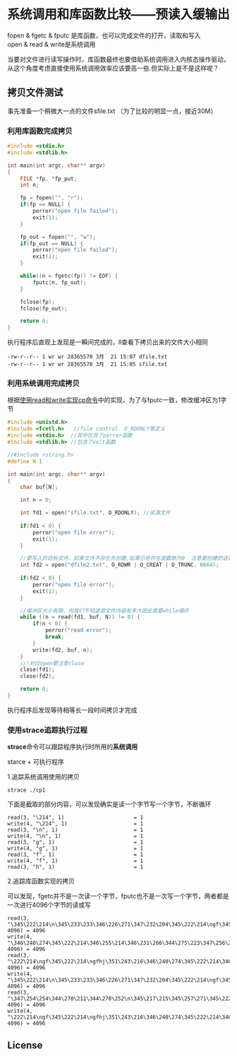 <p id="系统调用和库函数比较"></p>

# 系统调用和库函数比较——预读入缓输出  


fopen & fgetc & fputc 是库函数，也可以完成文件的打开，读取和写入  
open & read & write是系统调用 

当要对文件进行读写操作时，库函数最终也要借助系统调用进入内核态操作驱动，从这个角度考虑直接使用系统调用效率应该要高一些.但实际上是不是这样呢？  

## 拷贝文件测试  

事先准备一个稍微大一点的文件sfile.txt （为了比较的明显一点，接近30M）


### 利用库函数完成拷贝  

```cpp
#include <stdio.h>
#include <stdlib.h>

int main(int argc, char** argv)
{
    FILE *fp, *fp_put;
    int n;

    fp = fopen("", "r");
    if(fp == NULL) {
        perror("open file failed");
        exit(1);
    }

    fp_out = fopen("", "w");
    if(fp_out == NULL) {
        perror("open file failed");
        exit(1);
    }

    while((n = fgetc(fp)) != EOF) {
        fputc(n, fp_out);
    }

    fclose(fp);
    fclose(fp_out);

    return 0;
}
```
执行程序后直观上发现是一瞬间完成的，ll查看下拷贝出来的文件大小相同

```shell
-rw-r--r-- 1 wr wr 28365570 3月  21 15:07 dfile.txt
-rw-r--r-- 1 wr wr 28365570 3月  21 15:05 sfile.txt
```

### 利用系统调用完成拷贝  

根据[使用read和write实现cp命令](doc/基础知识/Linux系统编程/linux系统编程/使用read和write实现cp命令#使用read和write实现cp命令)中的实现，为了与fputc一致，修改缓冲区为1字节

```c
#include <unistd.h>  
#include <fcntl.h>   //file control  O_RDONLY等定义  
#include <stdio.h>  //其中包含了perror函数
#include <stdlib.h> //包含了exit函数

//#include <string.h>
#define N 1

int main(int argc, char** argv)
{
	char buf[N];

	int n = 0;

	int fd1 = open("sfile.txt", O_RDONLY); //读源文件
	
	if(fd1 < 0) {
		perror("open file error");
		exit(1);
	}

	//要写入的目标文件，如果文件不存在先创建,如果已经存在就截断为0  注意要创建的话就要指定权限
	int fd2 = open("dfile2.txt", O_RDWR | O_CREAT | O_TRUNC, 0664);
	
    if(fd2 < 0) {
		perror("open file error");
		exit(1);
	}

	//缓冲区大小有限，但我们不知道源文件内容有多大因此需要while循环
	while ((n = read(fd1, buf, N)) != 0) {
		if(n < 0) {
			perror("read error");
			break;
		}
		write(fd2, buf, n);
	}
	//!对应open要注意close
	close(fd1);
	close(fd2); 

	return 0;
}
```
执行程序后发现等待相等长一段时间拷贝才完成  

### 使用strace追踪执行过程  

**strace**命令可以跟踪程序执行时所用的**系统调用**

starce + 可执行程序


1.追踪系统调用使用的拷贝  

```shell
strace ./cp1
```  
下面是截取的部分内容，可以发现确实是读一个字节写一个字节，不断循环  
```shell
read(3, "\214", 1)                      = 1
write(4, "\214", 1)                     = 1
read(3, "\n", 1)                        = 1
write(4, "\n", 1)                       = 1
read(3, "g", 1)                         = 1
write(4, "g", 1)                        = 1
read(3, "f", 1)                         = 1
write(4, "f", 1)                        = 1
read(3, "h", 1)                         = 1
```

2.追踪库函数实现的拷贝  

可以发现，fgetc并不是一次读一个字节，fputc也不是一次写一个字节，两者都是一次进行4096个字节的读或写

```shell
read(3, "\345\222\214\n\345\233\233\346\226\271\347\232\204\345\222\214\ngf\345\222\214\ngfhj\351\243\216\346\240"..., 4096) = 4096
write(4, "\346\240\274\345\222\214\346\255\214\346\231\266\344\275\223\347\256\241\350\220\250\345\234\260\346\226\271\345\233\233\346\226"..., 4096) = 4096
read(3, "\222\214\ngf\345\222\214\ngfhj\351\243\216\346\240\274\345\222\214\346\255\214\346\231\266\344\275\223\347"..., 4096) = 4096
write(4, "\345\222\214\n\345\233\233\346\226\271\347\232\204\345\222\214\ngf\345\222\214\ngfhj\351\243\216\346\240"..., 4096) = 4096
read(3, "\347\254\254\344\270\211\344\270\252\n\345\217\215\345\257\271\345\222\214\n\345\233\233\346\226\271\347\232\204\345\222\214"..., 4096) = 4096
write(4, "\222\214\ngf\345\222\214\ngfhj\351\243\216\346\240\274\345\222\214\346\255\214\346\231\266\344\275\223\347"..., 4096) = 4096
```

##   License

